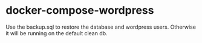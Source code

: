 # docker-compose-wordpress
Use the backup.sql to restore the database and wordpress users. Otherwise it will be running on the default clean db.

